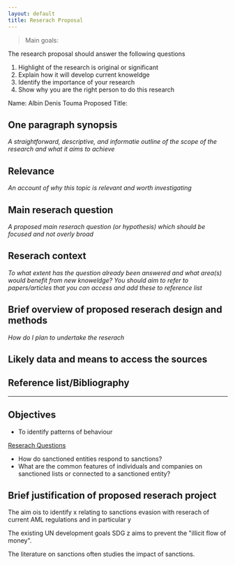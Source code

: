 ```yaml
---
layout: default
title: Reserach Proposal
---
```


> Main goals:

The research proposal should answer the following questions
1. Highlight of the research is original or significant
2. Explain how it will develop current knoweldge
3. Identify the importance of your research
4. Show why you are the right person to do this research

Name: Albin Denis Touma
Proposed Title: 

## One paragraph synopsis
<i>A straightforward, descriptive, and informatie outline of the scope of the research and what it aims to achieve</i>

## Relevance
<i>An account of why this topic is relevant and worth investigating</i>


## Main reserach question
<i>A proposed main reserach question (or hypothesis) which should be focused and not overly broad</i>

## Reserach context
<i>To what extent has the question already been answered and what area(s) would benefit from new knoweldge? You should aim to refer to papers/articles that you can access and add these to reference list</i>

## Brief overview of proposed reserach design and methods
<i>How do I plan to undertake the reserach</i>

## Likely data and means to access the sources

## Reference list/Bibliography


-----

## Objectives
 
- To identify patterns of behaviour

<u>Reserach Questions</u> 
- How do sanctioned entities respond to sanctions?
- What are the common features of individuals and companies on sanctioned lists or connected to a sanctioned entity? 

## Brief justification of proposed reserach project

The aim ois to identify x relating to sanctions evasion with reserach of current AML regulations and in particular y

The existing UN development goals SDG z aims to prevent the "illicit flow of money". 

The literature on sanctions often studies the impact of sanctions. 

